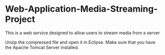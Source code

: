 # Web-Application-Media-Streaming-Project
This is a web service designed to allow users to stream media from a server

Unzip the compressed file and open it in Eclipse. Make sure that you have the Apache Tomcat Server installed.
